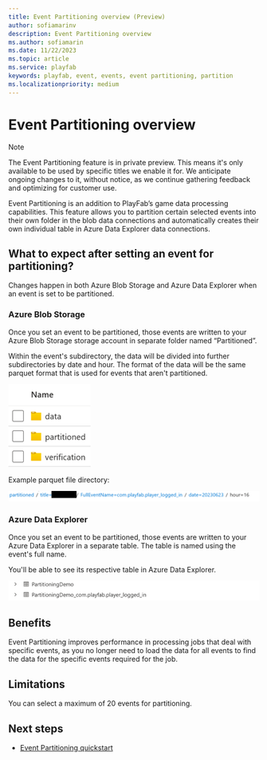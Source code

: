 ```yaml
---
title: Event Partitioning overview (Preview)
author: sofiamarinv
description: Event Partitioning overview
ms.author: sofiamarin
ms.date: 11/22/2023
ms.topic: article
ms.service: playfab
keywords: playfab, event, events, event partitioning, partition
ms.localizationpriority: medium
---
```


# Event Partitioning overview

> [!NOTE]
> The Event Partitioning feature is in private preview. This means it's only available to be used by specific titles we enable it for. We anticipate ongoing changes to it, without notice, as we continue gathering feedback and optimizing for customer use.

Event Partitioning is an addition to PlayFab’s game data processing capabilities. This feature allows you to partition certain selected events into their own folder in the blob data connections and automatically creates their own individual table in Azure Data Explorer data connections. 

## What to expect after setting an event for partitioning? 

Changes happen in both Azure Blob Storage and Azure Data Explorer when an event is set to be partitioned.

### Azure Blob Storage

Once you set an event to be partitioned, those events are written to your Azure Blob Storage storage account in separate folder named “Partitioned”. 

Within the event's subdirectory, the data will be divided into further subdirectories by date and hour. The format of the data will be the same parquet format that is used for events that aren't partitioned.

![Event Partitioning folder structure](media/event-partitioning-folder-structure.png)

Example parquet file directory: 

![Event Partitioning folder directory](media/event-partitioning-folder-directory.png)

### Azure Data Explorer

Once you set an event to be partitioned, those events are written to your Azure Data Explorer in a separate table. The table is named using the event's full name.

You'll be able to see its respective table in Azure Data Explorer.

![Azure Data Explorer Table](media/event-partitioning-adx-table.png)

## Benefits

Event Partitioning improves performance in processing jobs that deal with specific events, as you no longer need to load the data for all events to find the data for the specific events required for the job.

## Limitations

You can select a maximum of 20 events for partitioning.

## Next steps

* [Event Partitioning quickstart](event-partitioning-quickstart.md)
  
